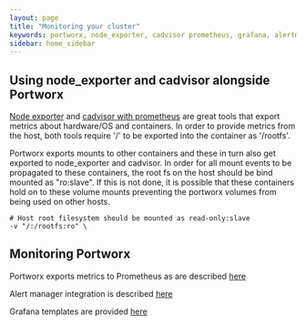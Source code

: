 ```yaml
---
layout: page
title: "Monitoring your cluster"
keywords: portworx, node_exporter, cadvisor prometheus, grafana, alertmanager, cluster, storage
sidebar: home_sidebar
---
```


## Using node_exporter and cadvisor alongside Portworx

[Node exporter](https://github.com/prometheus/node_exporter) and [cadvisor with prometheus](https://github.com/google/cadvisor/blob/master/docs/storage/prometheus.md) are great tools that export metrics about hardware/OS and containers. In order to provide metrics from the host, both tools require '/' to be exported into the container as '/rootfs'.

Portworx exports mounts to other containers and these in turn also get exported to node_exporter and cadvisor. In order for all mount events to be propagated to these containers, the root fs on the host should be bind mounted as "ro:slave". If this is not done, it is possible that these containers hold on to these volume mounts preventing the portworx volumes from being used on other hosts.

```
# Host root filesystem should be mounted as read-only:slave
-v "/:/rootfs:ro" \
```

## Monitoring Portworx

Portworx exports metrics to Prometheus as are described [here](prometheus/index.html)

Alert manager integration is described [here](alerting.html)

Grafana templates are provided [here](grafana/index.html)




